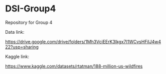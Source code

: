 # DSI-Group4
Repository for Group 4


Data link:

https://drive.google.com/drive/folders/1Mh3VciEErK3lkgx7I1WCvsHFilJ4w422?usp=sharing


Kaggle link:

https://www.kaggle.com/datasets/rtatman/188-million-us-wildfires